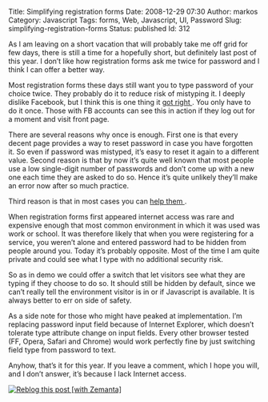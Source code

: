 Title: Simplifying registration forms
Date: 2008-12-29 07:30
Author: markos
Category: Javascript
Tags: forms, Web, Javascript, UI, Password
Slug: simplifying-registration-forms
Status: published
Id: 312

<div>
 <p>
  As I am leaving on a short vacation that will probably take me off grid for few days, there is still a time for a hopefully short, but definitely last post of this year. I don’t like how registration forms ask me twice for password and I think I can offer a better way.
 </p>
 <p>
  Most registration forms these days still want you to type password of your choice twice. They probably do it to reduce risk of mistyping it. I deeply dislike Facebook, but I think this is one thing it
  <a href="http://www.facebook.com/" title="Registration form on Facebook's homepage">
   got right
  </a>
  . You only have to do it once. Those with FB accounts can see this in action if they log out for a moment and visit front page.
 </p>
 <p>
  There are several reasons why once is enough. First one is that every decent page provides a way to reset password in case you have forgotten it. So even if password was mistyped, it’s easy to reset it again to a different value. Second reason is that by now it’s quite well known that most people use a low single-digit number of passwords and don’t come up with a new one each time they are asked to do so. Hence it’s quite unlikely they’ll make an error now after so much practice.
 </p>
 <p>
  Third reason is that in most cases you can
  <a href="http://markos.gaivo.net/examples/html_pattern/onepass.html" title="Demonstration of show password switch">
   help them
  </a>
  <a href="http://markos.gaivo.net/examples/html_pattern/onepass.html" style="font-size: 29.25px; line-height: 42.75px;" title="Demonstration of show password switch">
  </a>
  .
 </p>
 <p>
  When registration forms first appeared internet access was rare and expensive enough that most common environment in which it was used was work or school. It was therefore likely that when you were registering for a service, you weren’t alone and entered password had to be hidden from people around you. Today it’s probably opposite. Most of the time I am quite private and could see what I type with no additional security risk.
 </p>
 <p>
  So as in demo we could offer a switch that let visitors see what they are typing if they choose to do so. It should still be hidden by default, since we can’t really tell the environment visitor is in or if Javascript is available. It is always better to err on side of safety.
 </p>
 <p>
  As a side note for those who might have peaked at implementation. I’m replacing password input field because of Internet Explorer, which doesn’t tolerate type attribute change on input fields. Every other browser tested (FF, Opera, Safari and Chrome) would work perfectly fine by just switching field type from password to text.
 </p>
 <p>
  Anyhow, that’s it for this year. If you leave a comment, which I hope you will, and I don’t answer, it’s because I lack Internet access.
 </p>
 <div class="zemanta-pixie">
  <a class="zemanta-pixie-a" href="http://reblog.zemanta.com/zemified/29adbe87-65ae-4456-b653-87682c4081e3/" title="Zemified by Zemanta">
   <img alt="Reblog this post [with Zemanta]" class="zemanta-pixie-img" src="http://img.zemanta.com/reblog_e.png?x-id=29adbe87-65ae-4456-b653-87682c4081e3"/>
  </a>
 </div>
</div>
